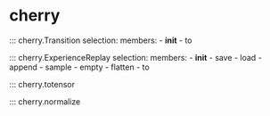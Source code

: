 
# cherry

::: cherry.Transition
    selection:
      members:
        - __init__
        - to

::: cherry.ExperienceReplay
    selection:
      members:
        - __init__
        - save
        - load
        - append
        - sample
        - empty
        - flatten
        - to

::: cherry.totensor

::: cherry.normalize
